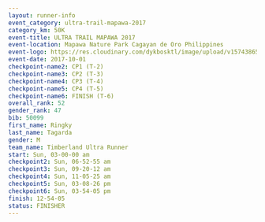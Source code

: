 ```yaml
---
layout: runner-info 
event_category: ultra-trail-mapawa-2017 
category_km: 50K 
event-title: ULTRA TRAIL MAPAWA 2017 
event-location: Mapawa Nature Park Cagayan de Oro Philippines 
event-logo: https://res.cloudinary.com/dykbosktl/image/upload/v1574386563/Logo/image-asset_plfjxn.jpg 
event-date: 2017-10-01 
checkpoint-name2: CP1 (T-2) 
checkpoint-name3: CP2 (T-3) 
checkpoint-name4: CP3 (T-4) 
checkpoint-name5: CP4 (T-5) 
checkpoint-name6: FINISH (T-6) 
overall_rank: 52
gender_rank: 47
bib: 50099
first_name: Ringky
last_name: Tagarda
gender: M
team_name: Timberland Ultra Runner
start: Sun, 03-00-00 am
checkpoint2: Sun, 06-52-55 am
checkpoint3: Sun, 09-20-12 am
checkpoint4: Sun, 11-05-25 am
checkpoint5: Sun, 03-08-26 pm
checkpoint6: Sun, 03-54-05 pm
finish: 12-54-05
status: FINISHER
---
```

